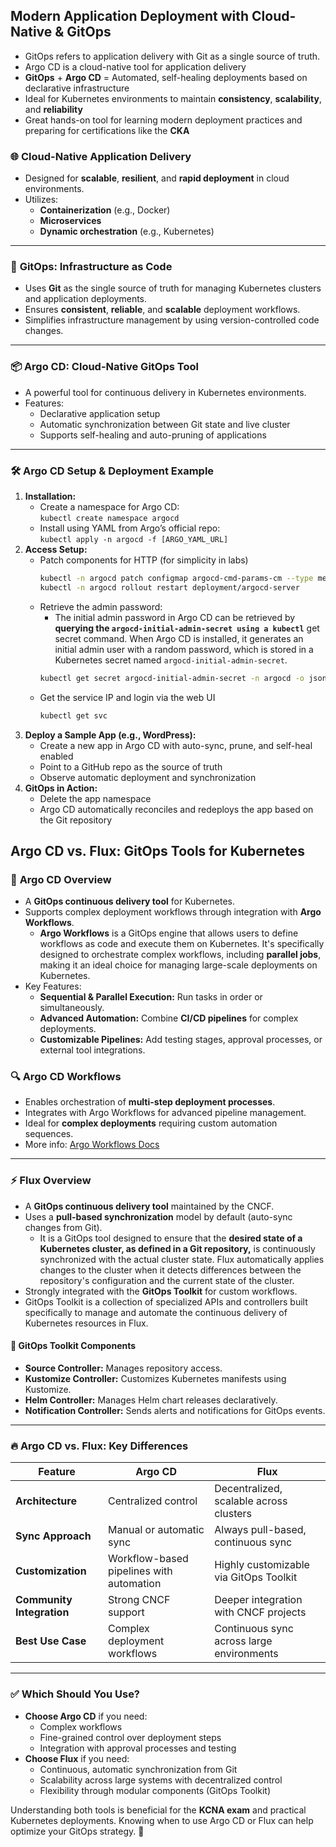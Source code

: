 ## **Modern Application Deployment with Cloud-Native & GitOps**

- GitOps refers to application delivery with Git as a single source of truth.
- Argo CD is a cloud-native tool for application delivery 
- **GitOps** + **Argo CD** = Automated, self-healing deployments based on declarative infrastructure
- Ideal for Kubernetes environments to maintain **consistency**, **scalability**, and **reliability**
- Great hands-on tool for learning modern deployment practices and preparing for certifications like the **CKA**
### 🌐 **Cloud-Native Application Delivery**

- Designed for **scalable**, **resilient**, and **rapid deployment** in cloud environments.
- Utilizes:
    - **Containerization** (e.g., Docker)
    - **Microservices**
    - **Dynamic orchestration** (e.g., Kubernetes)

---

### 🔄 **GitOps: Infrastructure as Code**

- Uses **Git** as the single source of truth for managing Kubernetes clusters and application deployments.
- Ensures **consistent**, **reliable**, and **scalable** deployment workflows.
- Simplifies infrastructure management by using version-controlled code changes.

---

### 📦 **Argo CD: Cloud-Native GitOps Tool**

- A powerful tool for continuous delivery in Kubernetes environments.
- Features:
    - Declarative application setup
    - Automatic synchronization between Git state and live cluster
    - Supports self-healing and auto-pruning of applications

---

### 🛠️ **Argo CD Setup & Deployment Example**

1. **Installation:**
    - Create a namespace for Argo CD:  
        `kubectl create namespace argocd`
    - Install using YAML from Argo’s official repo:  
        `kubectl apply -n argocd -f [ARGO_YAML_URL]`
2. **Access Setup:**
    - Patch components for HTTP (for simplicity in labs)
	  ```bash
	  kubectl -n argocd patch configmap argocd-cmd-params-cm --type merge -p '{"data":{"server.insegure":"true"}}'
	  kubectl -n argocd rollout restart deployment/argocd-server
	  ```
    - Retrieve the admin password:
	    - The initial admin password in Argo CD can be retrieved by **querying the `argocd-initial-admin-secret using a kubectl`** get secret command. When Argo CD is installed, it generates an initial admin user with a random password, which is stored in a Kubernetes secret named `argocd-initial-admin-secret`.
        ```bash
        kubectl get secret argocd-initial-admin-secret -n argocd -o jsonpath="{.data.password}" | base64 -d
        ```
    - Get the service IP and login via the web UI
      ```bash
      kubectl get svc
      ```
3. **Deploy a Sample App (e.g., WordPress):**
    - Create a new app in Argo CD with auto-sync, prune, and self-heal enabled
    - Point to a GitHub repo as the source of truth
    - Observe automatic deployment and synchronization
4. **GitOps in Action:**
    - Delete the app namespace
    - Argo CD automatically reconciles and redeploys the app based on the Git repository
##  **Argo CD vs. Flux: GitOps Tools for Kubernetes**

### 📌 **Argo CD Overview**

- A **GitOps continuous delivery tool** for Kubernetes.
- Supports complex deployment workflows through integration with **Argo Workflows**.
	- **Argo Workflows** is a GitOps engine that allows users to define workflows as code and execute them on Kubernetes. It's specifically designed to orchestrate complex workflows, including **parallel jobs**, making it an ideal choice for managing large-scale deployments on Kubernetes.
- Key Features:
    - **Sequential & Parallel Execution:** Run tasks in order or simultaneously.
    - **Advanced Automation:** Combine **CI/CD pipelines** for complex deployments.
    - **Customizable Pipelines:** Add testing stages, approval processes, or external tool integrations.

### 🔍 **Argo CD Workflows**

- Enables orchestration of **multi-step deployment processes**.
- Integrates with Argo Workflows for advanced pipeline management.
- Ideal for **complex deployments** requiring custom automation sequences.
- More info: [Argo Workflows Docs](https://argoproj.github.io/workflows/)

---

### ⚡ **Flux Overview**

- A **GitOps continuous delivery tool** maintained by the CNCF.
- Uses a **pull-based synchronization** model by default (auto-sync changes from Git).
	- It is a GitOps tool designed to ensure that the **desired state of a Kubernetes cluster, as defined in a Git repository,** is continuously synchronized with the actual cluster state. Flux automatically applies changes to the cluster when it detects differences between the repository's configuration and the current state of the cluster.
- Strongly integrated with the **GitOps Toolkit** for custom workflows.
- GitOps Toolkit is a collection of specialized APIs and controllers built specifically to manage and automate the continuous delivery of Kubernetes resources in Flux.

#### 🔧 **GitOps Toolkit Components**

- **Source Controller:** Manages repository access.
- **Kustomize Controller:** Customizes Kubernetes manifests using Kustomize.
- **Helm Controller:** Manages Helm chart releases declaratively.
- **Notification Controller:** Sends alerts and notifications for GitOps events.

---

### 🔥 **Argo CD vs. Flux: Key Differences**

| Feature                   | **Argo CD**                              | **Flux**                                  |
| ------------------------- | ---------------------------------------- | ----------------------------------------- |
| **Architecture**          | Centralized control                      | Decentralized, scalable across clusters   |
| **Sync Approach**         | Manual or automatic sync                 | Always pull-based, continuous sync        |
| **Customization**         | Workflow-based pipelines with automation | Highly customizable via GitOps Toolkit    |
| **Community Integration** | Strong CNCF support                      | Deeper integration with CNCF projects     |
| **Best Use Case**         | Complex deployment workflows             | Continuous sync across large environments |

---

### ✅ **Which Should You Use?**

- **Choose Argo CD** if you need:
    - Complex workflows
    - Fine-grained control over deployment steps
    - Integration with approval processes and testing
- **Choose Flux** if you need:
    - Continuous, automatic synchronization from Git
    - Scalability across large systems with decentralized control
    - Flexibility through modular components (GitOps Toolkit)

Understanding both tools is beneficial for the **KCNA exam** and practical Kubernetes deployments. Knowing when to use Argo CD or Flux can help optimize your GitOps strategy. 🚀
